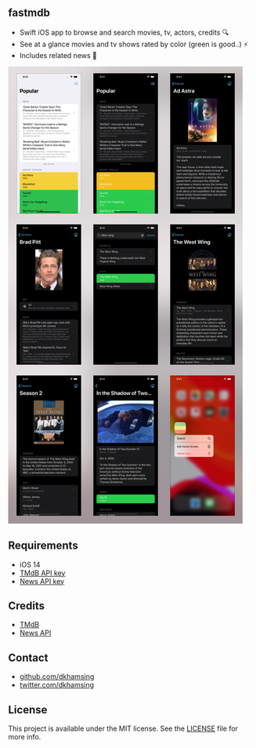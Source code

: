 ## fastmdb

- Swift iOS app to browse and search movies, tv, actors, credits :mag:
- See at a glance movies and tv shows rated by color (green is good..) :zap:
- Includes related news :newspaper:

<img src=Images/0.png>

## Requirements

- iOS 14
- [TMdB API key](https://www.themoviedb.org/documentation/api)
- [News API key](https://newsapi.org/register)

## Credits

- [TMdB](https://www.themoviedb.org/)
- [News API](https://newsapi.org/)

## Contact

- [github.com/dkhamsing](https://github.com/dkhamsing)
- [twitter.com/dkhamsing](https://twitter.com/dkhamsing)

## License

This project is available under the MIT license. See the [LICENSE](LICENSE) file for more info.
